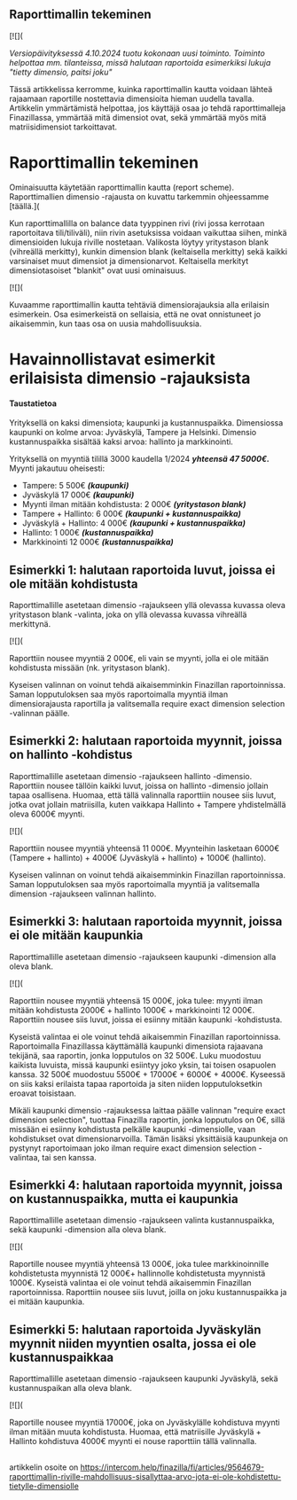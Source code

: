 ## Raporttimallin tekeminen

[![](

*Versiopäivityksessä 4.10.2024 tuotu kokonaan uusi toiminto. Toiminto helpottaa mm. tilanteissa, missä halutaan raportoida esimerkiksi lukuja "tietty dimensio, paitsi joku"*

Tässä artikkelissa kerromme, kuinka raporttimallin kautta voidaan lähteä rajaamaan raportille nostettavia dimensioita hieman uudella tavalla. Artikkelin ymmärtämistä helpottaa, jos käyttäjä osaa jo tehdä raporttimalleja Finazillassa, ymmärtää mitä dimensiot ovat, sekä ymmärtää myös mitä matriisidimensiot tarkoittavat.

# Raporttimallin tekeminen

Ominaisuutta käytetään raporttimallin kautta (report scheme). Raporttimallien dimensio -rajausta on kuvattu tarkemmin ohjeessamme [täällä.](

Kun raporttimallilla on balance data tyyppinen rivi (rivi jossa kerrotaan raportoitava tili/tiliväli), niin rivin asetuksissa voidaan vaikuttaa siihen, minkä dimensioiden lukuja riville nostetaan. Valikosta löytyy yritystason blank (vihreällä merkitty), kunkin dimension blank (keltaisella merkitty) sekä kaikki varsinaiset muut dimensiot ja dimensionarvot. Keltaisella merkityt dimensiotasoiset "blankit" ovat uusi ominaisuus.

[![](

Kuvaamme raporttimallin kautta tehtäviä dimensiorajauksia alla erilaisin esimerkein. Osa esimerkeistä on sellaisia, että ne ovat onnistuneet jo aikaisemmin, kun taas osa on uusia mahdollisuuksia.

# Havainnollistavat esimerkit erilaisista dimensio -rajauksista

#### Taustatietoa

Yrityksellä on kaksi dimensiota; kaupunki ja kustannuspaikka. Dimensiossa kaupunki on kolme arvoa: Jyväskylä, Tampere ja Helsinki. Dimensio kustannuspaikka sisältää kaksi arvoa: hallinto ja markkinointi.

Yrityksellä on myyntiä tilillä 3000 kaudella 1/2024 ***yhteensä 47 5000€.*** Myynti jakautuu oheisesti:

* Tampere: 5 500€ ***(kaupunki)***
* Jyväskylä 17 000€ ***(kaupunki)***
* Myynti ilman mitään kohdistusta: 2 000€ ***(yritystason blank)***
* Tampere + Hallinto: 6 000€ ***(kaupunki + kustannuspaikka)***
* Jyväskylä + Hallinto: 4 000€ ***(kaupunki + kustannuspaikka)***
* Hallinto: 1 000€ ***(kustannuspaikka)***
* Markkinointi 12 000€ ***(kustannuspaikka)***
## Esimerkki 1: halutaan raportoida luvut, joissa ei ole mitään kohdistusta

Raporttimallille asetetaan dimensio -rajaukseen yllä olevassa kuvassa oleva yritystason blank -valinta, joka on yllä olevassa kuvassa vihreällä merkittynä.

[![](

Raporttiin nousee myyntiä 2 000€, eli vain se myynti, jolla ei ole mitään kohdistusta missään (nk. yritystason blank).

Kyseisen valinnan on voinut tehdä aikaisemminkin Finazillan raportoinnissa. Saman lopputuloksen saa myös raportoimalla myyntiä ilman dimensiorajausta raportilla ja valitsemalla require exact dimension selection -valinnan päälle.

## Esimerkki 2: halutaan raportoida myynnit, joissa on hallinto -kohdistus

Raporttimallille asetetaan dimensio -rajaukseen hallinto -dimensio. Raporttiin nousee tällöin kaikki luvut, joissa on hallinto -dimensio jollain tapaa osallisena. Huomaa, että tällä valinnalla raporttiin nousee siis luvut, jotka ovat jollain matriisilla, kuten vaikkapa Hallinto + Tampere yhdistelmällä oleva 6000€ myynti.

[![](

Raporttiin nousee myyntiä yhteensä 11 000€. Myynteihin lasketaan 6000€ (Tampere + hallinto) + 4000€ (Jyväskylä + hallinto) + 1000€ (hallinto).

Kyseisen valinnan on voinut tehdä aikaisemminkin Finazillan raportoinnissa. Saman lopputuloksen saa myös raportoimalla myyntiä ja valitsemalla dimension -rajaukseen valinnan hallinto.

## Esimerkki 3: halutaan raportoida myynnit, joissa ei ole mitään kaupunkia

Raporttimallille asetetaan dimensio -rajaukseen kaupunki -dimension alla oleva blank.

[![](

Raporttiin nousee myyntiä yhteensä 15 000€, joka tulee: myynti ilman mitään kohdistusta 2000€ + hallinto 1000€ + markkinointi 12 000€. Raporttiin nousee siis luvut, joissa ei esiinny mitään kaupunki -kohdistusta.

Kyseistä valintaa ei ole voinut tehdä aikaisemmin Finazillan raportoinnissa. Raportoimalla Finazillassa käyttämällä kaupunki dimensiota rajaavana tekijänä, saa raportin, jonka lopputulos on 32 500€. Luku muodostuu kaikista luvuista, missä kaupunki esiintyy joko yksin, tai toisen osapuolen kanssa. 32 500€ muodostuu 5500€ + 17000€ + 6000€ + 4000€. Kyseessä on siis kaksi erilaista tapaa raportoida ja siten niiden lopputuloksetkin eroavat toisistaan.

Mikäli kaupunki dimensio -rajauksessa laittaa päälle valinnan "require exact dimension selection", tuottaa Finazilla raportin, jonka lopputulos on 0€, sillä missään ei esiinny kohdistusta pelkälle kaupunki -dimensiolle, vaan kohdistukset ovat dimensionarvoilla. Tämän lisäksi yksittäisiä kaupunkeja on pystynyt raportoimaan joko ilman require exact dimension selection -valintaa, tai sen kanssa.

## Esimerkki 4: halutaan raportoida myynnit, joissa on kustannuspaikka, mutta ei kaupunkia

Raporttimallille asetetaan dimensio -rajaukseen valinta kustannuspaikka, sekä kaupunki -dimension alla oleva blank.

[![](

Raportille nousee myyntiä yhteensä 13 000€, joka tulee markkinoinnille kohdistetusta myynnistä 12 000€+ hallinnolle kohdistetusta myynnistä 1000€. Kyseistä valintaa ei ole voinut tehdä aikaisemmin Finazillan raportoinnissa. Raporttiin nousee siis luvut, joilla on joku kustannuspaikka ja ei mitään kaupunkia.

## Esimerkki 5: halutaan raportoida Jyväskylän myynnit niiden myyntien osalta, jossa ei ole kustannuspaikkaa

Raporttimallille asetetaan dimensio -rajaukseen kaupunki Jyväskylä, sekä kustannuspaikan alla oleva blank.

[![](

Raportille nousee myyntiä 17000€, joka on Jyväskylälle kohdistuva myynti ilman mitään muuta kohdistusta. Huomaa, että matriisille Jyväskylä + Hallinto kohdistuva 4000€ myynti ei nouse raporttiin tällä valinnalla.

## 



artikkelin osoite on https://intercom.help/finazilla/fi/articles/9564679-raporttimallin-riville-mahdollisuus-sisallyttaa-arvo-jota-ei-ole-kohdistettu-tietylle-dimensiolle

